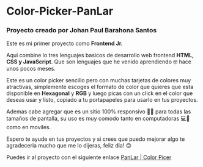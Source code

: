 # Color-Picker-PanLar

### Proyecto creado por Johan Paul Barahona Santos

Este es mi primer proyecto como **Frontend Jr.**

Aqui combine lo tres lenguajes basicos de desarrollo web frontend **HTML, CSS y JavaScript**. Que son lenguajes que he venido aprendiendo 🤓 hace unos pocos meses.

Este es un color picker sencillo pero con muchas tarjetas de colores muy atractivas, simplemente escoges el formato de color que quieres que esta disponible en **Hexagonal** y **RGB** y luego picas con un click en el color que deseas usar y listo, copiado a tu portapapeles para usarlo en tus proyectos.

Ademas cabe agregar que es un sitio 100% responsivo 🤩📱 para todas las tamaños de pantalla, su uso es muy comodo tanto en computadoras 💻📱 como en moviles.

Espero te ayude en tus proyectos y si crees que puedo mejorar algo te agradeceria mucho que me lo dijeras, feliz dia! 😊

Puedes ir al proyecto con el siguiente enlace [PanLar | Color Picer](https://panlar.github.io/colorpicker)
